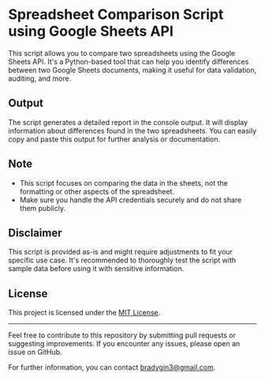 # Spreadsheet Comparison Script using Google Sheets API

This script allows you to compare two spreadsheets using the Google Sheets API. It's a Python-based tool that can help you identify differences between two Google Sheets documents, making it useful for data validation, auditing, and more.

## Output

The script generates a detailed report in the console output. It will display information about differences found in the two spreadsheets. You can easily copy and paste this output for further analysis or documentation.

## Note

- This script focuses on comparing the data in the sheets, not the formatting or other aspects of the spreadsheet.
- Make sure you handle the API credentials securely and do not share them publicly.

## Disclaimer

This script is provided as-is and might require adjustments to fit your specific use case. It's recommended to thoroughly test the script with sample data before using it with sensitive information.

## License

This project is licensed under the [MIT License](LICENSE).

---

Feel free to contribute to this repository by submitting pull requests or suggesting improvements. If you encounter any issues, please open an issue on GitHub.

For further information, you can contact [bradygin3@gmail.com](mailto:bradygin3@gmail.com).
